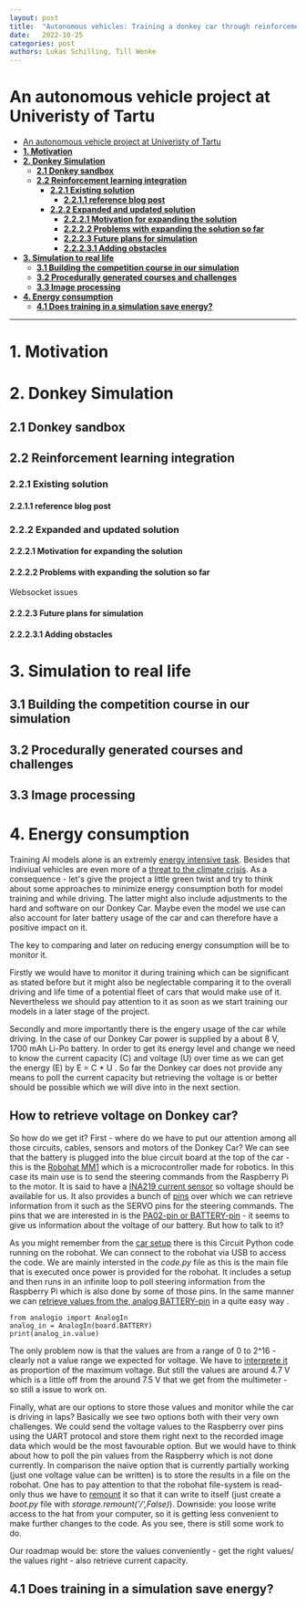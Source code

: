 ```yaml
---
layout: post
title:  "Autonomous vehicles: Training a donkey car through reinforcement learning in a simulation"
date:   2022-10-25
categories: post 
authors: Lukas Schilling, Till Wenke 
---
```

# An autonomous vehicle project at Univeristy of Tartu
- [An autonomous vehicle project at Univeristy of Tartu](#an-autonomous-vehicle-project-at-univeristy-of-tartu)
- [**1. Motivation**](#1-motivation)
- [**2. Donkey Simulation**](#2-donkey-simulation)
  - [**2.1 Donkey sandbox**](#21-donkey-sandbox)
  - [**2.2 Reinforcement learning integration**](#22-reinforcement-learning-integration)
    - [**2.2.1 Existing solution**](#221-existing-solution)
      - [**2.2.1.1 reference blog post**](#2211-reference-blog-post)
    - [**2.2.2 Expanded and updated solution**](#222-expanded-and-updated-solution)
      - [**2.2.2.1 Motivation for expanding the solution**](#2221-motivation-for-expanding-the-solution)
      - [**2.2.2.2 Problems with expanding the solution so far**](#2222-problems-with-expanding-the-solution-so-far)
      - [**2.2.2.3 Future plans for simulation**](#2223-future-plans-for-simulation)
      - [**2.2.2.3.1 Adding obstacles**](#22231-adding-obstacles)
- [**3. Simulation to real life**](#3-simulation-to-real-life)
  - [**3.1 Building the competition course in our simulation**](#31-building-the-competition-course-in-our-simulation)
  - [**3.2 Procedurally generated courses and challenges**](#32-procedurally-generated-courses-and-challenges)
  - [**3.3 Image processing**](#33-image-processing)
- [**4. Energy consumption**](#4-energy-consumption)
  - [**4.1 Does training in a simulation save energy?**](#41-does-training-in-a-simulation-save-energy)

<hr>

# **1. Motivation**
# **2. Donkey Simulation**
## **2.1 Donkey sandbox**
## **2.2 Reinforcement learning integration**
### **2.2.1 Existing solution**
#### **2.2.1.1 reference blog post**
### **2.2.2 Expanded and updated solution**
#### **2.2.2.1 Motivation for expanding the solution**

#### **2.2.2.2 Problems with expanding the solution so far**
Websocket issues
#### **2.2.2.3 Future plans for simulation**
#### **2.2.2.3.1 Adding obstacles**

# **3. Simulation to real life**
## **3.1 Building the competition course in our simulation**
## **3.2 Procedurally generated courses and challenges**
## **3.3 Image processing**

# **4. Energy consumption**
Training AI models alone is an extremly [energy intensive task](https://numenta.com/blog/2022/05/24/ai-is-harming-our-planet).
Besides that indiviual vehicles are even more of a [threat to the climate crisis](https://ourworldindata.org/co2-emissions-from-transport). As a consequence - let's give the project a little green twist and try to think about some approaches to minimize energy consumption both for model training and while driving. The latter might also include adjustments to the hard and software on our Donkey Car. Maybe even the model we use can also account for later battery usage of the car and can therefore have a positive impact on it.

The key to comparing and later on reducing energy consumption will be to monitor it. 

Firstly we would have to monitor it during training which can be significant as stated before but it might also be neglectable comparing it to the overall driving and life time of a potential fleet of cars that would make use of it. Nevertheless we should pay attention to it as soon as we start training our models in a later stage of the project.

Secondly and more importantly there is the engery usage of the car while driving. In the case of our Donkey Car power is supplied by a about 8 V, 1700 mAh Li-Po battery. In order to get its energy level and change we need to know the current capacity (C) and voltage (U) over time as we can get the energy (E) by E = C * U . So far the Donkey car does not provide any means to poll the current capacity but retrieving the voltage is or better should be possible which we will dive into in the next section.

## How to retrieve voltage on Donkey car?
So how do we get it? First - where do we have to put our attention among all those circuits, cables, sensors and motors of the Donkey Car? We can see that the battery is plugged into the blue circuit board at the top of the car - this is the [Robohat MM1](https://robohatmm1-docs.readthedocs.io/en/latest/) which is a microcontroller made for robotics. In this case its main use is to send the steering commands from the Raspberry Pi to the motor. It is said to have a [INA219 current sensor](https://robohatmm1-docs.readthedocs.io/en/latest/) so voltage should be available for us. It also provides a bunch of [pins](https://robohatmm1-docs.readthedocs.io/en/latest/hardware/pinout/) over which we can retrieve information from it such as the SERVO pins for the steering commands. The pins that we are interested in is the [PA02-pin or BATTERY-pin](https://robohatmm1-docs.readthedocs.io/en/latest/guide/Circuitpython%20API/Circuit_Python_API/)  - it seems to give us information about the voltage of our battery. But how to talk to it?

As you might remember from the [car setup](https://docs.donkeycar.com/guide/create_application/) there is this Circuit Python code running on the robohat. We can connect to the robohat via USB to access the code. We are mainly intersted in the *code.py* file as this is the main file that is executed once power is provided for the robohat. It includes a setup and then runs in an infinite loop to poll steering information from the Raspberry Pi which is also done by some of those pins. In the same manner we can [retrieve values from the¸ analog BATTERY-pin](https://learn.adafruit.com/circuitpython-essentials/circuitpython-analog-in) in a quite easy way .

```
from analogio import AnalogIn
analog_in = AnalogIn(board.BATTERY)
print(analog_in.value)
```

The only problem now is that the values are from a range of 0 to 2^16 - clearly not a value range we expected for voltage. We have to [interprete it](https://learn.adafruit.com/circuitpython-essentials/circuitpython-analog-in) as proportion of the maximum voltage. But still the values are around 4.7 V which is a little off from the around 7.5 V that we get from the multimeter - so still a issue to work on.

Finally, what are our options to store those values and monitor while the car is driving in laps? Basically we see two options both with their very own challenges. We could send the voltage values to the Raspberry over pins using the UART protocol and store them right next to the recorded image data which would be the most favourable option. But we would have to think about how to poll the pin values from the Raspberry which is not done currently. In comparison the naive option that is currently partially working (just one voltage value can be written) is to store the results in a file on the robohat. One has to pay attention to that the robohat file-system is read-only thus we have to [remount](https://learn.adafruit.com/circuitpython-essentials/circuitpython-storage) it so that it can write to itself (just create a *boot.py* file with *storage.remount('/',False)*). Downside: you loose write access to the hat from your computer, so it is getting less convenient to make further changes to the code. As you see, there is still some work to do.

Our roadmap would be: store the values conveniently - get the right values/ the values right - also retrieve current capacity.

## **4.1 Does training in a simulation save energy?**